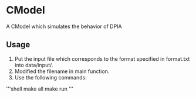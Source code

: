 # CModel
A CModel which simulates the behavior of DPIA

## Usage
1. Put the input file which corresponds to the format specified in format.txt into data/input/.
2. Modified the filename in main function.
3. Use the following commands:

'''shell
make all
make run
'''